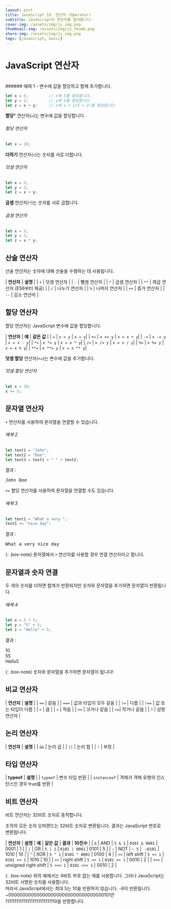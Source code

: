 ```yaml
---
layout: post
title: JavaScript 10. 연산자 (Operator)
subtitle: JavaScript의 연산자를 알아봅니다.
cover-img: /assets/img/js_img.png
thumbnail-img: /assets/img/js_thumb.png
share-img: /assets/img/js_img.png
tags: [javascript, basic]
---
```


# JavaScript 연산자
<br>
###### 예제 1 - 변수에 값을 할당하고 함께 추가합니다.

```javascript
let x = 5;         // x에 5를 할당합니다.
let y = 2;         // y에 5를 할당합니다.
let z = x + y;     // z에 x + y(5 + 2)를 할당합니다.
```

**할당*** 연산자(```=```)는 변수에 값을 할당합니다.

###### 할당 연산자

```javascript
let x = 10;
```

**더하기** 연산자(```+```)는 숫자를 서로 더합니다.

###### 덧셈 연산자

```javascript
let x = 5;
let y = 2;
let z = x + y;
```

**곱셈** 연산자(```*```)는 숫자를 서로 곱합니다.

###### 곱셈 연산자

```javascript
let x = 5;
let y = 2;
let z = x * y;
```

## 산술 연산자

산술 연산자는 숫자에 대해 산술을 수행하는 데 사용됩니다.

| **연산자** | **설명** |
| ```+``` | 덧셈 연산자 |
| ```-``` | 뺄셈 연산자 |
| ```*``` | 곱셈 연산자 |
| ```**``` | 제곱 연산자 (ES6부터 제공) |
| ```/``` | 나누기 연산자 |
| ```%``` | 나머지 연산자 |
| ```++``` | 증가 연산자 |
| ```--``` | 감소 연산자 |

## 할당 연산자

할당 연산자는 JavaScript 변수에 값을 할당합니다.

| **연산자** | **예** | **같은 값** |
| ```=``` | ```x = y``` | ```x = y```|
| ```+=``` | ```x += y``` | ```x = x + y```|
| ```-=``` | ```x -= y``` | ```x = x - y```|
| ```*=``` | ```x *= y``` | ```x = x * y```|
| ```/=``` | ```x /= y``` | ```x = x / y```|
| ```%=``` | ```x %= y``` | ```x = x % y```|
| ```**=``` | ```x **= y``` | ```x = x ** y```|

**덧셈 할당** 연산자(```+=```)는 변수에 값을 추가합니다.

###### 덧셈 할당 연산자

```javascript
let x = 10;
x += 5;
```

## 문자열 연산자

```+``` 연산자를 사용하여 문자열을 연결할 수 있습니다.

###### 예제 2

```javascript
let text1 = "John";
let text2 = "Doe";
let text3 = text1 + " " + text2;
```

결과 : 

<samp>John Doe</samp>

```+=``` 할당 연산자를 사용하여 문자열을 연결할 수도 있습니다.

###### 예제 3

```javascript
let text1 = "What a very ";
text1 += "nice day";
```

결과 :

<samp>What a very nice day</samp>

{: .box-note}
문자열에서 ```+``` 연산자를 사용할 경우 연결 연산자라고 합니다.

## 문자열과 숫자 연결

두 개의 숫자를 더하면 합계가 반환되지만 숫자와 문자열을 추가하면 문자열이 반환됩니다.

###### 예제 4

```javascript
let x = 5 + 5;
let y = "5" + 5;
let z = "Hello" + 5;
```

결과 : 

<smap>
  10<br>
  55<br>
  Hello5
 </samp>
 
{: .box-note}
숫자와 문자열을 추가하면 문자열이 됩니다!

## 비교 연산자

| **연산자** | **설명** |
| ```==``` | 같음 |
| ```===``` | 값과 타입이 모두 같음 |
| ```!=``` | 다름 |
| ```!==``` | 값 또는 타입이 다름 |
| ```>``` | 큼 |
| ```<``` | 작음 |
| ```>=``` | 크거나 같음 |
| ```<=```| 작거나 같음 |
| ```?``` | 삼항 연산자 |

## 논리 연산자

| **연산자** | **설명** |
| ```&&``` | 논리 곱 |
| ```||``` | 논리 합 |
| ```!``` | 부정 |

## 타입 연산자

| **typeof** | **설명** |
| ```typeof``` | 변수 타입 반환 |
| ```instanceof``` | 객체가 객체 유형의 인스턴스인 경우 true를 반환 |

## 비트 연산자

비트 연산자는 32비트 숫자로 동작합니다.

조작의 모든 숫자 오퍼랜드는 32비트 숫자로 변환됩니다. 결과는 JavaScript 번호로 변환됩니다.

| **연산자** | **설명** | **예** | **같은 값** | **결과** | **10진수** |
| ```&``` | AND | ```5 & 1``` | ```0101 & 0001``` | 0001 | 1 |
| ```|``` | OR | ```5 | 1``` | ```0101 | 0001``` | 0101 | 5 |
| ```~``` | NOT | ```~ 5``` | ``` ~0101``` | 1010 | 10 |
| ```^``` | XOR | ```5 ^ 1``` | ```0101 ^ 0001``` | 0100 | 4 |
| ```<<``` | left shift | ```5 << 1``` | ```0101 << 1``` | 1010 | 10 |
| ```>>``` | right shift | ```5 >> 1``` | ```0101 >> 1``` | 0010 | 2 |
| ```>>>``` | unsigned right shift | ```5 >>> 1``` | ```0101 >>> 1``` | 0010 | 2 |

{: .box-note}
위의 예에서는 4비트 부호 없는 예를 사용합니다. 그러나 JavaScript는 32비트 서명된 숫자를 사용합니다. <br>따라서 JavaScript에서는 최대 5는 10을 반환하지 않습니다. -6이 반환됩니다.<br>~0000000000000000000000000000000000101은 1111111111111111111111111110을 반환합니다.
